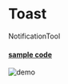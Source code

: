 Toast
=====

NotificationTool


#### [sample code](https://github.com/mocchit/Toast/blob/master/src/test/ToastFrame.java, "sample code")

![demo](http://i.gyazo.com/426fc6c1057a075ea365a0367c8b57c2.gif)

